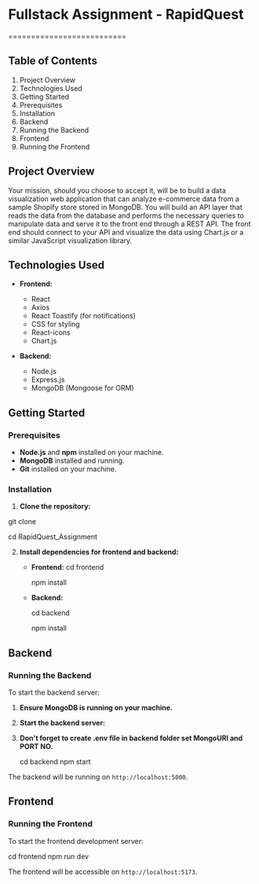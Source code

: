 # Fullstack Assignment - RapidQuest

==========================

## Table of Contents

1. Project Overview
2. Technologies Used
4. Getting Started
5. Prerequisites
6. Installation
7. Backend
8. Running the Backend
9. Frontend
10. Running the Frontend


## Project Overview

Your mission, should you choose to accept it, will be to build a data visualization web application that can analyze e-commerce data from a sample Shopify store stored in MongoDB. You will build an API layer that reads the data from the database and performs the necessary queries to manipulate data and serve it to the front end through a REST API. The front end should connect to your API and visualize the data using Chart.js or a similar JavaScript visualization library.

## Technologies Used

- **Frontend:**
  - React
  - Axios
  - React Toastify (for notifications)
  - CSS for styling
  - React-icons
  - Chart.js
  
- **Backend:**
  - Node.js
  - Express.js
  - MongoDB (Mongoose for ORM)

## Getting Started

### Prerequisites

- **Node.js** and **npm** installed on your machine.
- **MongoDB** installed and running.
- **Git** installed on your machine.

### Installation

1. **Clone the repository:**

git clone 

cd RapidQuest_Assignment

2. **Install dependencies for frontend and backend:**

   - **Frontend:**
     cd frontend

     npm install

   - **Backend:**

     cd backend

     npm install


## Backend


### Running the Backend

To start the backend server:

1. **Ensure MongoDB is running on your machine.**
2. **Start the backend server:**
3. **Don't forget to create .env file in backend folder set MongoURI and PORT NO.**

   cd backend
   npm start

The backend will be running on `http://localhost:5000`.

## Frontend

### Running the Frontend

To start the frontend development server:

cd frontend
npm run dev

The frontend will be accessible on `http://localhost:5173`.
